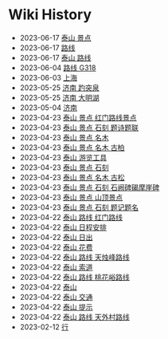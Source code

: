 # Wiki History

- 2023-06-17        [泰山 景点](/0030_泰山_景点)
- 2023-06-17        [路线](/0031_路线)
- 2023-06-17        [泰山 路线](/0032_泰山_路线)
- 2023-06-04        [路线 G318](/0029_路线_G318)
- 2023-06-03        [上海](/0027_上海)
- 2023-05-25        [济南 趵突泉](/0026_济南_趵突泉)
- 2023-05-25        [济南 大明湖](/0025_济南_大明湖)
- 2023-05-04        [济南](/0024_济南)
- 2023-04-23        [泰山 景点 红门路线景点](/0015_泰山_景点_红门路线景点)
- 2023-04-23        [泰山 景点 石刻 题诗题联](/0017_泰山_景点_石刻_题诗题联)
- 2023-04-23        [泰山 景点 名木](/0021_泰山_景点_名木)
- 2023-04-23        [泰山 景点 名木 古柏](/0022_泰山_景点_名木_古柏)
- 2023-04-23        [泰山 游览工具](/0014_泰山_游览工具)
- 2023-04-23        [泰山 景点 石刻](/0019_泰山_景点_石刻)
- 2023-04-23        [泰山 景点 名木 古松](/0023_泰山_景点_名木_古松)
- 2023-04-23        [泰山 景点 石刻 石阙碑碣摩崖碑](/0020_泰山_景点_石刻_石阙碑碣摩崖碑)
- 2023-04-23        [泰山 景点 山顶景点](/0016_泰山_景点_山顶景点)
- 2023-04-23        [泰山 景点 石刻 题记题名](/0018_泰山_景点_石刻_题记题名)
- 2023-04-22        [泰山 路线 红门路线](/0005_泰山_路线_红门路线)
- 2023-04-22        [泰山 日程安排](/0013_泰山_日程安排)
- 2023-04-22        [泰山 日出](/0010_泰山_日出)
- 2023-04-22        [泰山 花费](/0012_泰山_花费)
- 2023-04-22        [泰山 路线 天烛峰路线](/0008_泰山_路线_天烛峰路线)
- 2023-04-22        [泰山 索道](/0003_泰山_索道)
- 2023-04-22        [泰山 路线 桃花峪路线](/0006_泰山_路线_桃花峪路线)
- 2023-04-22        [泰山](/0002_泰山)
- 2023-04-22        [泰山 交通](/0009_泰山_交通)
- 2023-04-22        [泰山 提示](/0011_泰山_提示)
- 2023-04-22        [泰山 路线 天外村路线](/0004_泰山_路线_天外村路线)
- 2023-02-12        [行](/0028_行)
